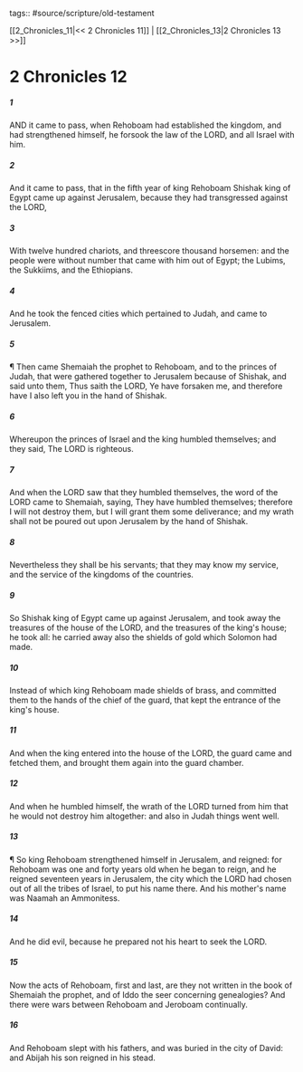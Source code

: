 tags:: #source/scripture/old-testament

[[2_Chronicles_11|<< 2 Chronicles 11]] | [[2_Chronicles_13|2 Chronicles 13 >>]]

# 2 Chronicles 12

##### 1

AND it came to pass, when Rehoboam had established the kingdom, and had strengthened himself, he forsook the law of the LORD, and all Israel with him.

##### 2

And it came to pass, that in the fifth year of king Rehoboam Shishak king of Egypt came up against Jerusalem, because they had transgressed against the LORD,

##### 3

With twelve hundred chariots, and threescore thousand horsemen: and the people were without number that came with him out of Egypt; the Lubims, the Sukkiims, and the Ethiopians.

##### 4

And he took the fenced cities which pertained to Judah, and came to Jerusalem.

##### 5

¶ Then came Shemaiah the prophet to Rehoboam, and to the princes of Judah, that were gathered together to Jerusalem because of Shishak, and said unto them, Thus saith the LORD, Ye have forsaken me, and therefore have I also left you in the hand of Shishak.

##### 6

Whereupon the princes of Israel and the king humbled themselves; and they said, The LORD is righteous.

##### 7

And when the LORD saw that they humbled themselves, the word of the LORD came to Shemaiah, saying, They have humbled themselves; therefore I will not destroy them, but I will grant them some deliverance; and my wrath shall not be poured out upon Jerusalem by the hand of Shishak.

##### 8

Nevertheless they shall be his servants; that they may know my service, and the service of the kingdoms of the countries.

##### 9

So Shishak king of Egypt came up against Jerusalem, and took away the treasures of the house of the LORD, and the treasures of the king's house; he took all: he carried away also the shields of gold which Solomon had made.

##### 10

Instead of which king Rehoboam made shields of brass, and committed them to the hands of the chief of the guard, that kept the entrance of the king's house.

##### 11

And when the king entered into the house of the LORD, the guard came and fetched them, and brought them again into the guard chamber.

##### 12

And when he humbled himself, the wrath of the LORD turned from him that he would not destroy him altogether: and also in Judah things went well.

##### 13

¶ So king Rehoboam strengthened himself in Jerusalem, and reigned: for Rehoboam was one and forty years old when he began to reign, and he reigned seventeen years in Jerusalem, the city which the LORD had chosen out of all the tribes of Israel, to put his name there. And his mother's name was Naamah an Ammonitess.

##### 14

And he did evil, because he prepared not his heart to seek the LORD.

##### 15

Now the acts of Rehoboam, first and last, are they not written in the book of Shemaiah the prophet, and of Iddo the seer concerning genealogies? And there were wars between Rehoboam and Jeroboam continually.

##### 16

And Rehoboam slept with his fathers, and was buried in the city of David: and Abijah his son reigned in his stead.
